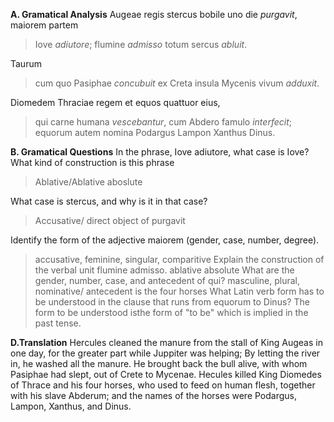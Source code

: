 **A. Gramatical Analysis**
Augeae regis stercus bobile uno die *purgavit*, maiorem partem
>Iove *adiutore*; flumine *admisso* totum sercus *abluit*.

Taurum
>cum quo Pasiphae *concubuit* ex Creta insula Mycenis vivum *adduxit*.

Diomedem Thraciae regem et equos quattuor eius,
>qui carne humana *vescebantur*, cum Abdero famulo *interfecit*; equorum autem nomina Podargus Lampon Xanthus Dinus.

**B. Gramatical Questions**
In the phrase, Iove adiutore, what case is Iove? What kind of construction is this phrase
>Ablative/Ablative aboslute

What case is stercus, and why is it in that case?
>Accusative/ direct object of purgavit

Identify the form of the adjective maiorem (gender, case, number, degree).
>accusative, feminine, singular, comparitive
Explain the construction of the verbal unit flumine admisso.
>ablative absolute
What are the gender, number, case, and antecedent of qui?
>masculine, plural, nominative/ antecedent is the four horses
What Latin verb form has to be understood in the clause that runs from equorum to Dinus?
>The form to be understood isthe form of "to be" which is implied in the past tense.

**D.Translation**
Hercules cleaned the manure from the stall of King Augeas in one day, for the greater part while Juppiter was helping; By letting the river in, he washed all the manure. He brought back the bull alive, with whom Pasiphae had slept, out of Crete to Mycenae. Hecules killed King Diomedes of Thrace and his four horses, who used to feed on human flesh, together with his slave Abderum; and the names of the horses were Podargus, Lampon, Xanthus, and Dinus.
